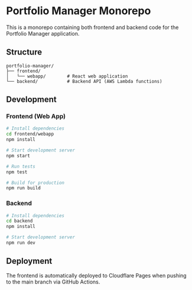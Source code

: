 # Portfolio Manager Monorepo

This is a monorepo containing both frontend and backend code for the Portfolio Manager application.

## Structure

```
portfolio-manager/
├── frontend/
│   └── webapp/        # React web application
└── backend/           # Backend API (AWS Lambda functions)
```

## Development

### Frontend (Web App)

```bash
# Install dependencies
cd frontend/webapp
npm install

# Start development server
npm start

# Run tests
npm test

# Build for production
npm run build
```

### Backend

```bash
# Install dependencies
cd backend
npm install

# Start development server
npm run dev
```

## Deployment

The frontend is automatically deployed to Cloudflare Pages when pushing to the main branch via GitHub Actions.

